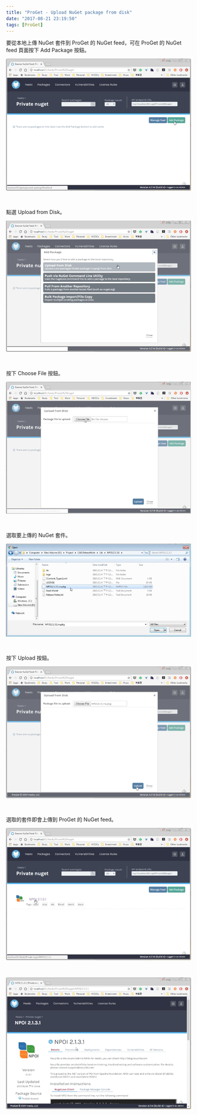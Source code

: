 ```yaml
---
title: "ProGet - Upload NuGet package from disk"
date: "2017-08-21 23:19:50"
tags: [ProGet]
---
```



要從本地上傳 NuGet 套件到 ProGet 的 NuGet feed，可在 ProGet 的 NuGet feed 頁面按下 Add Package 按鈕。  

<!-- More -->

![1.png](1.png)

<br/>


點選 Upload from Disk。  

![2.png](2.png)

<br/>


按下 Choose File 按鈕。  

![3.png](3.png)

<br/>


選取要上傳的 NuGet 套件。  

![4.png](4.png)

<br/>


按下 Upload 按鈕。  

![5.png](5.png)

<br/>


選取的套件即會上傳到 ProGet 的 NuGet feed。  

![6.png](6.png)

<br/>



![7.png](7.png)

<br/>
